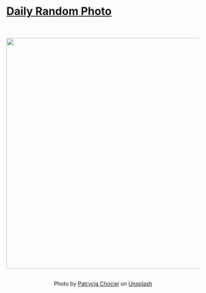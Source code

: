 # [Daily Random Photo](https://www.dailyrandomphoto.com/)

<div align="center">
  <br>
  <br>
  <a href="https://www.dailyrandomphoto.com/p/2021/2021-10-04/"><img src="https://images.unsplash.com/photo-1631467004143-b9b99fc4cca3?crop=entropy&cs=tinysrgb&fit=max&fm=jpg&ixid=Mnw3NzUwOHwwfDF8cmFuZG9tfHx8fHx8fHx8MTYzMzMwNjgwNw&ixlib=rb-1.2.1&q=80&w=1080" width="600px"></a>
  <br>
  <br>
  <p class="has-text-grey">Photo by <a href="https://unsplash.com/@patrycja_chociej?utm_source=Daily%20Random%20Photo&amp;utm_medium=referral" target="_blank" rel="noopener noreferrer">Patrycja Chociej</a> on <a href="https://unsplash.com/photos/4voVO58AIZk?utm_source=Daily%20Random%20Photo&amp;utm_medium=referral" target="_blank" rel="noopener noreferrer">Unsplash</a></p>
</div>
